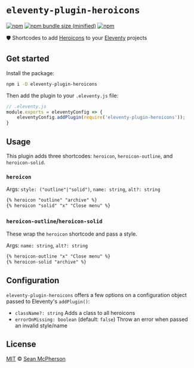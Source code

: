 # `eleventy-plugin-heroicons`

[![npm](https://img.shields.io/npm/v/eleventy-plugin-heroicons.svg)](https://npmjs.com/package/eleventy-plugin-heroicons) [![npm bundle size (minified)](https://img.shields.io/bundlephobia/min/eleventy-plugin-heroicons.svg)](https://npmjs.com/package/eleventy-plugin-heroicons) [![npm](https://img.shields.io/npm/dt/eleventy-plugin-heroicons.svg)](https://npmjs.com/package/eleventy-plugin-heroicons)

🛡 Shortcodes to add [Heroicons](https://heroicons.com/) to your [Eleventy](https://11ty.dev) projects

## Get started

Install the package:

```sh
npm i -D eleventy-plugin-heroicons
```

Then add the plugin to your `.eleventy.js` file:

```js
// .eleventy.js
module.exports = eleventyConfig => {
    eleventyConfig.addPlugin(require('eleventy-plugin-heroicons'));
}
```

## Usage

This plugin adds three shortcodes: `heroicon`, `heroicon-outline`, and `heroicon-solid`.

### `heroicon`

Args: `style: ("outline"|"solid")`, `name: string`, `alt?: string`

```md
{% heroicon "outline" "archive" %}
{% heroicon "solid" "x" "Close menu" %}
```

### `heroicon-outline`/`heroicon-solid`

These wrap the `heroicon` shortcode and pass a style.

Args: `name: string`, `alt?: string`

```md
{% heroicon-outline "x" "Close menu" %}
{% heroicon-solid "archive" %}
```

## Configuration

`eleventy-plugin-heroicons` offers a few options on a configuration object passed to Eleventy's `addPlugin()`:

- `className?: string` Adds a class to all heroicons
- `errorOnMissing: boolean` (default: `false`) Throw an error when passed an invalid style/name

## License

[MIT](./LICENSE) © [Sean McPherson](https://seanmcp.com)

